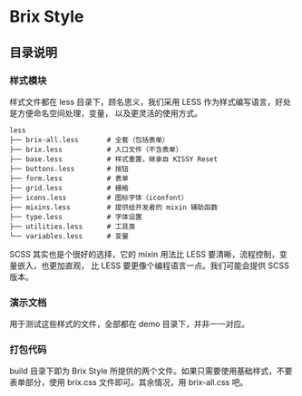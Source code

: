 # Brix Style

## 目录说明

### 样式模块

样式文件都在 less 目录下，顾名思义，我们采用 LESS 作为样式编写语言，好处是方便命名空间处理，变量，
以及更灵活的使用方式。

```
less
├── brix-all.less       # 全套（包括表单）
├── brix.less           # 入口文件（不含表单）
├── base.less           # 样式重置，继承自 KISSY Reset
├── buttons.less        # 按钮
├── form.less           # 表单
├── grid.less           # 栅格
├── icons.less          # 图标字体（iconfont）
├── mixins.less         # 提供给开发者的 mixin 辅助函数
├── type.less           # 字体设置
├── utilities.less      # 工具类
└── variables.less      # 变量
```

SCSS 其实也是个很好的选择，它的 mixin 用法比 LESS 要清晰，流程控制，变量嵌入，也更加直观，
比 LESS 要更像个编程语言一点。我们可能会提供 SCSS 版本。

### 演示文档

用于测试这些样式的文件，全部都在 demo 目录下，并非一一对应。

### 打包代码

build 目录下即为 Brix Style 所提供的两个文件。如果只需要使用基础样式，不要表单部分，使用
brix.css 文件即可。其余情况，用 brix-all.css 吧。

